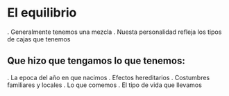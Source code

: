 # El equilibrio

. Generalmente tenemos una mezcla
. Nuesta personalidad refleja los tipos de cajas que tenemos

## Que hizo que tengamos lo que tenemos:

. La epoca del año en que nacimos
. Efectos hereditarios
. Costumbres familiares y locales
. Lo que comemos
. El tipo de vida que llevamos

